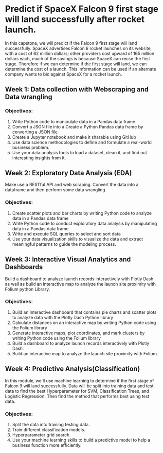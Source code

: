 # Predict if SpaceX Falcon 9 first stage will land successfully after rocket launch.
In this capstone, we will predict if the Falcon 9 first stage will land successfully. SpaceX advertises Falcon 9 rocket launches on its website, with a cost of 62 million dollars; other providers cost upward of 165 million dollars each, much of the savings is because SpaceX can reuse the first stage. Therefore if we can determine if the first stage will land, we can determine the cost of a launch. This information can be used if an alternate company wants to bid against SpaceX for a rocket launch.

## Week 1: Data collection with Webscraping and Data wrangling

### Objectives:
1. Write Python code to manipulate data in a Pandas data frame.
2. Convert a JSON file into a Create a Python Pandas data frame by converting a JSON file
3. Create a Jupyter notebook and make it sharable using GitHub
4. Use data science methodologies to define and formulate a real-world business problem.
5. Use your data analysis tools to load a dataset, clean it, and find out interesting insights from it.

## Week 2: Exploratory Data Analysis (EDA)
Make use a RESTful API and web scraping. Convert the data into a dataframe and then perform some data wrangling.

### Objectives:
1. Create scatter plots and bar charts by writing Python code to analyze data in a Pandas data frame
2. Write Python code to conduct exploratory data analysis by manipulating data in a Pandas data frame
3. Write and execute SQL queries to select and sort data
4. Use your data visualization skills to visualize the data and extract meaningful patterns to guide the modeling process.


## Week 3: Interactive Visual Analytics and Dashboards
Build a dashboard to analyze launch records interactively with Plotly Dash as well as build an interactive map to analyze the launch site proximity with Folium python Library.

### Objectives:
1. Build an interactive dashboard that contains pie charts and scatter plots to analyze data with the Plotly Dash Python library
2. Calculate distances on an interactive map by writing Python code using the Folium library
3. Generate interactive maps, plot coordinates, and mark clusters by writing Python code using the Folium library
4. Build a dashboard to analyze launch records interactively with Plotly Dash.
5. Build an interactive map to analyze the launch site proximity with Folium.

## Week 4: Predictive Analysis(Classification)
In this module, we'll use machine learning to determine if the first stage of Falcon 9 will land successfully. Data will be split into training data and test data to find the best Hyperparameter for SVM, Classification Trees, and Logistic Regression. Then find the method that performs best using test data.

### Objectives:
1. Split the data into training testing data.
2. Train different classification models.
3. Hyperparameter grid search.
4. Use your machine learning skills to build a predictive model to help a business function more efficiently.

